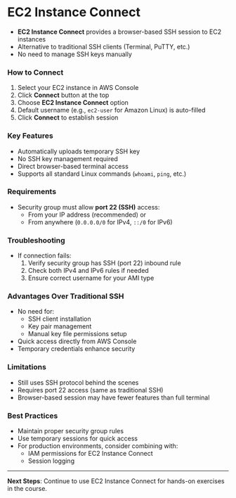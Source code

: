 # EC2 Instance Connect


- **EC2 Instance Connect** provides a browser-based SSH session to EC2 instances
- Alternative to traditional SSH clients (Terminal, PuTTY, etc.)
- No need to manage SSH keys manually

### How to Connect
1. Select your EC2 instance in AWS Console
2. Click **Connect** button at the top
3. Choose **EC2 Instance Connect** option
4. Default username (e.g., `ec2-user` for Amazon Linux) is auto-filled
5. Click **Connect** to establish session

### Key Features
- Automatically uploads temporary SSH key
- No SSH key management required
- Direct browser-based terminal access
- Supports all standard Linux commands (`whoami`, `ping`, etc.)

### Requirements
- Security group must allow **port 22 (SSH)** access:
  - From your IP address (recommended) or
  - From anywhere (`0.0.0.0/0` for IPv4, `::/0` for IPv6)
  
### Troubleshooting
- If connection fails:
  1. Verify security group has SSH (port 22) inbound rule
  2. Check both IPv4 and IPv6 rules if needed
  3. Ensure correct username for your AMI type

### Advantages Over Traditional SSH
- No need for:
  - SSH client installation
  - Key pair management
  - Manual key file permissions setup
- Quick access directly from AWS Console
- Temporary credentials enhance security

### Limitations
- Still uses SSH protocol behind the scenes
- Requires port 22 access (same as traditional SSH)
- Browser-based session may have fewer features than full terminal

### Best Practices
- Maintain proper security group rules
- Use temporary sessions for quick access
- For production environments, consider combining with:
  - IAM permissions for EC2 Instance Connect
  - Session logging

---

**Next Steps**: Continue to use EC2 Instance Connect for hands-on exercises in the course.